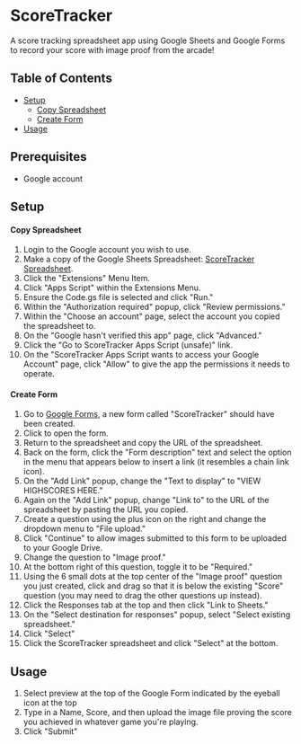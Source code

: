 # ScoreTracker

A score tracking spreadsheet app using Google Sheets and Google Forms to record your score with image proof from the arcade!

## Table of Contents

- [Setup](#Setup)
	- [Copy Spreadsheet](#Copy%20Spreadsheet)
	- [Create Form](#Create%20Form)
- [Usage](#usage)
## Prerequisites

- Google account
## Setup

#### Copy Spreadsheet

1. Login to the Google account you wish to use.
2. Make a copy of the Google Sheets Spreadsheet: [ScoreTracker Spreadsheet](https://docs.google.com/spreadsheets/d/1z6fChDwsy2vfuOqQu2Jls9vTPYpGyx3AvhEi9Dn5cfg/copy).
3. Click the "Extensions" Menu Item.
4. Click "Apps Script" within the Extensions Menu.
5. Ensure the Code.gs file is selected and click "Run."
6. Within the "Authorization required" popup, click "Review permissions."
7. Within the "Choose an account" page, select the account you copied the spreadsheet to.
8. On the "Google hasn't verified this app" page, click "Advanced."
9. Click the "Go to ScoreTracker Apps Script (unsafe)" link.
10. On the "ScoreTracker Apps Script wants to access your Google Account" page, click "Allow" to give the app the permissions it needs to operate.

#### Create Form

1. Go to [Google Forms](https://docs.google.com/forms), a new form called "ScoreTracker" should have been created.
2. Click to open the form.
3. Return to the spreadsheet and copy the URL of the spreadsheet.
4. Back on the form, click the "Form description" text and select the option in the menu that appears below to insert a link (it resembles a chain link icon).
5. On the "Add Link" popup, change the "Text to display" to "VIEW HIGHSCORES HERE."
6. Again on the "Add Link" popup, change "Link to" to the URL of the spreadsheet by pasting the URL you copied.
7. Create a question using the plus icon on the right and change the dropdown menu to "File upload."
8. Click "Continue" to allow images submitted to this form to be uploaded to your Google Drive.
9. Change the question to "Image proof."
10. At the bottom right of this question, toggle it to be "Required."
11. Using the 6 small dots at the top center of the "Image proof" question you just created, click and drag so that it is below the existing "Score" question (you may need to drag the other questions up instead).
12. Click the Responses tab at the top and then click "Link to Sheets."
13. On the "Select destination for responses" popup, select "Select existing spreadsheet."
14. Click "Select"
15. Click the ScoreTracker spreadsheet and click "Select" at the bottom.

## Usage

1. Select preview at the top of the Google Form indicated by the eyeball icon at the top
2. Type in a Name, Score, and then upload the image file proving the score you achieved in whatever game you're playing.
3. Click "Submit"